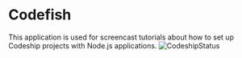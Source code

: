 Codefish
======================

This application is used for screencast tutorials about how to set up Codeship projects with Node.js applications.
![CodeshipStatus](https://www.codeship.io/projects/bb855d90-35ab-0131-beb6-66b9fec7e3d9/status)
